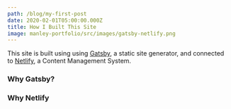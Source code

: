 ```yaml
---
path: /blog/my-first-post
date: 2020-02-01T05:00:00.000Z
title: How I Built This Site
image: manley-portfolio/src/images/gatsby-netlify.png
---
```

This site is built using using [Gatsby](https://www.gatsbyjs.org/), a static site generator, and connected to [Netlify](https://www.netlifycms.org/), a Content Management System.

### Why Gatsby?

### Why Netlify

